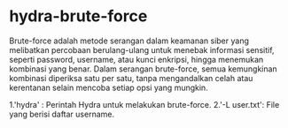 # hydra-brute-force
Brute-force adalah metode serangan dalam keamanan siber yang melibatkan percobaan berulang-ulang untuk menebak informasi sensitif, seperti password, username, atau kunci enkripsi, hingga menemukan kombinasi yang benar. Dalam serangan brute-force, semua kemungkinan kombinasi diperiksa satu per satu, tanpa mengandalkan celah atau kerentanan selain mencoba setiap opsi yang mungkin.

1.'hydra' : Perintah Hydra untuk melakukan brute-force.
2.'-L user.txt': File yang berisi daftar username.
